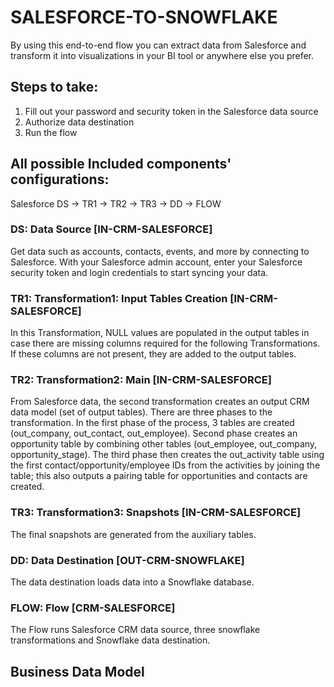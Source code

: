 # SALESFORCE-TO-SNOWFLAKE

By using this end-to-end flow you can extract data from Salesforce and transform it into visualizations in your BI tool or anywhere else you prefer.

## Steps to take:
1. Fill out your password and security token in the Salesforce data source
2. Authorize data destination
3. Run the flow

## All possible Included components' configurations:

Salesforce DS -> TR1 -> TR2 -> TR3 -> DD -> FLOW


### DS: Data Source [IN-CRM-SALESFORCE]

Get data such as accounts, contacts, events, and more by connecting to Salesforce. With your Salesforce admin account, enter your Salesforce security token and login credentials to start syncing your data.

### TR1: Transformation1: Input Tables Creation [IN-CRM-SALESFORCE]

In this Transformation, NULL values are populated in the output tables in case there are missing columns required for the following Transformations. If these columns are not present, they are added to the output tables.

### TR2: Transformation2: Main [IN-CRM-SALESFORCE]

From Salesforce data, the second transformation creates an output CRM data model (set of output tables). There are three phases to the transformation. In the first phase of the process, 3 tables are created (out_company, out_contact, out_employee). Second phase creates an opportunity table by combining other tables (out_employee, out_company, opportunity_stage). The third phase then creates the out_activity table using the first contact/opportunity/employee IDs from the activities by joining the table; this also outputs a pairing table for opportunities and contacts are created.

### TR3: Transformation3: Snapshots [IN-CRM-SALESFORCE]

The final snapshots are generated from the auxiliary tables.

### DD: Data Destination [OUT-CRM-SNOWFLAKE]

The data destination loads data into a Snowflake database.

### FLOW: Flow [CRM-SALESFORCE]

The Flow runs Salesforce CRM data source, three snowflake transformations and Snowflake data destination.

## Business Data Model

